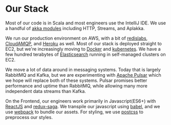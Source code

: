# Our Stack

Most of our code is in Scala and most engineers use the IntelliJ IDE. We use a handful of [akka modules](https://akka.io/docs/) including HTTP, Streams, and Aplakka.

We run our production environment on AWS, with a bit of [redislabs](https://redislabs.com/), [CloudAMQP](https://www.cloudamqp.com/), and [Heroku](https://www.heroku.com/) as well. Most of our stack is deployed straight to EC2, but we're increasingly moving to [Docker](https://www.docker.com/) and [kubernetes](https://kubernetes.io/). We have a few hundred terabytes of [Elasticsearch](https://elastic.co/) running in self-managed clusters on EC2.

We move a lot of data around in messaging systems. Today that is largely RabbitMQ and Kafka, but we are experimenting with [Apache Pulsar](https://pulsar.apache.org/) which we hope will replace both of these systems. Pulsar promises better performance and uptime than RabbitMQ, while allowing many more independent data streams than Kafka.

On the Frontend, our engineers work primarily in Javascript(ES6+) with [ReactJS](https://reactjs.org/) and [redux-saga](https://redux-saga.js.org/). We transpile our javascript using [babel](https://github.com/babel/babel), and we use [webpack](https://webpack.github.io/) to bundle our assets. For styling, we use [postcss](https://postcss.org/) to preprocess our styles.
